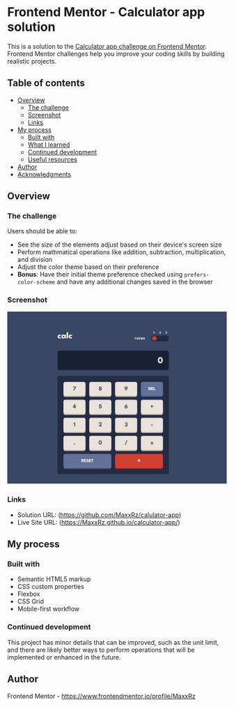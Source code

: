 # Frontend Mentor - Calculator app solution

This is a solution to the [Calculator app challenge on Frontend Mentor](https://www.frontendmentor.io/challenges/calculator-app-9lteq5N29). Frontend Mentor challenges help you improve your coding skills by building realistic projects. 

## Table of contents

- [Overview](#overview)
  - [The challenge](#the-challenge)
  - [Screenshot](#screenshot)
  - [Links](#links)
- [My process](#my-process)
  - [Built with](#built-with)
  - [What I learned](#what-i-learned)
  - [Continued development](#continued-development)
  - [Useful resources](#useful-resources)
- [Author](#author)
- [Acknowledgments](#acknowledgments)



## Overview

### The challenge

Users should be able to:

- See the size of the elements adjust based on their device's screen size
- Perform mathmatical operations like addition, subtraction, multiplication, and division
- Adjust the color theme based on their preference
- **Bonus**: Have their initial theme preference checked using `prefers-color-scheme` and have any additional changes saved in the browser

### Screenshot

![](./screenshot.png)

### Links

- Solution URL: (https://github.com/MaxxRz/calulator-app)
- Live Site URL: (https://MaxxRz.github.io/calculator-app/)



## My process

### Built with

- Semantic HTML5 markup
- CSS custom properties
- Flexbox
- CSS Grid
- Mobile-first workflow


### Continued development

This project has minor details that can be improved, such as the unit limit, and there are likely better ways to perform operations that will be implemented or enhanced in the future.


## Author
Frontend Mentor - https://www.frontendmentor.io/profile/MaxxRz